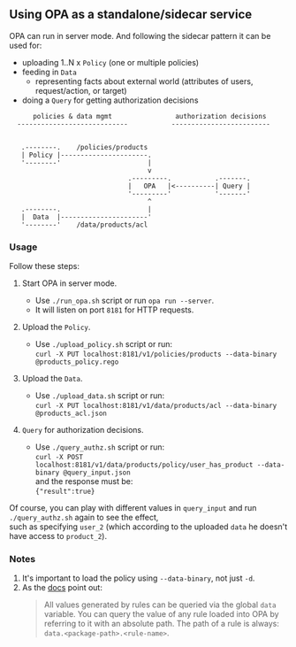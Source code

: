 ## Using OPA as a standalone/sidecar service

OPA can run in server mode. And following the sidecar pattern it can be used for:

- uploading 1..N x `Policy` (one or multiple policies)
- feeding in `Data`
  - representing facts about external world (attributes of users, request/action, or target)
- doing a `Query` for getting authorization decisions

```
      policies & data mgmt                authorization decisions
  ----------------------------           -------------------------


   .--------.    /policies/products
   | Policy |----------------------.
   '--------'                      |
                                   v
                              .---------.           .-------.
                              |   OPA   |<----------| Query |
                              '---------'           '-------'
                                   ^
   .--------.                      |
   |  Data  |----------------------'
   '--------'    /data/products/acl
```

### Usage

Follow these steps:

1. Start OPA in server mode.

   - Use `./run_opa.sh` script or run `opa run --server`.
   - It will listen on port `8181` for HTTP requests.

1. Upload the `Policy`.

   - Use `./upload_policy.sh` script or run:<br/>
     `curl -X PUT localhost:8181/v1/policies/products --data-binary @products_policy.rego`

1. Upload the `Data`.

   - Use `./upload_data.sh` script or run:<br/>
     `curl -X PUT localhost:8181/v1/data/products/acl --data-binary @products_acl.json`

1. `Query` for authorization decisions.

   - Use `./query_authz.sh` script or run:<br/>
     `curl -X POST localhost:8181/v1/data/products/policy/user_has_product --data-binary @query_input.json`<br/>
     and the response must be:<br/>
     `{"result":true}`

Of course, you can play with different values in `query_input` and run `./query_authz.sh` again to see the effect,<br/>
such as specifying `user_2` (which according to the uploaded `data` he doesn't have access to `product_2`).

### Notes

1. It's important to load the policy using `--data-binary`, not just `-d`.
1. As the [docs](https://www.openpolicyagent.org/docs/latest/#rules) point out:<br>
   > All values generated by rules can be queried via the global `data` variable.
   > You can query the value of any rule loaded into OPA by referring to it with an absolute path. The path of a rule is always: `data.<package-path>.<rule-name>`.

